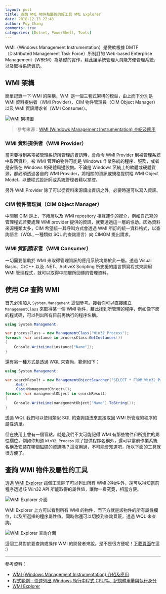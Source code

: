 ```yaml
---
layout: post
title: 查詢 WMI 物件和屬性的好工具 WMI Explorer
date: 2018-12-13 22:43
author: Poy Chang
comments: true
categories: [Dotnet, PowerShell, Tools]
---
```


WMI（Windows Management Instrumentation）是微軟根據 DMTF（Distributed Management Task Force）所制訂的 Web-based Enterprise Management（WBEM）為基礎的實作，藉此讓系統管理人員能方便管理系統，以及取得系統資訊。

## WMI 架構

簡單記錄一下 WMI 的架構，WMI 是一個三套式架構的模型，由上而下分別是 WMI 資料提供者（WMI Provider）、CIM 物件管理員（CIM Object Manager）以及 WMI 資訊請求者（WMI Consumer）。

![WMI 架構圖](https://i.imgur.com/DiNk2vQ.jpg)

>參考來源：[WMI (Windows Management Instrumentation) 介紹及應用](http://www.syscom.com.tw/ePaper_Content_EPArticledetail.aspx?id=76&EPID=159&j=4&HeaderName=%E7%A0%94%E7%99%BC%E6%96%B0%E8%A6%96%E7%95%8C)

### WMI 資料提供者（WMI Provider）

當需要得到某項被管理系統所管理的資訊時，會命令 WMI Provider 到被管理系統中取回資料，被 WMI 管理的物件可能是 Windows 作業系統的程序、服務，或者是安裝在 Windows 的硬體周邊設備。不論是 Windows 系統上的軟體或硬體資源，都必須透過各自的 WMI Provider，將相關的資訊或規格提供給 WMI Object Model，以便程式設計師或系統管理者藉以掌控。

另外 WMI Provider 除了可以從資料來源讀出資訊之外，必要時還可以寫入資訊。

### CIM 物件管理員（CIM Object Manager）

中間層 CIM 是上、下兩層以及 WMI repository 相互運作的媒介，例如自己寫的管理程式若要處理 WMI provider 提供的資訊，就要透過這一層的協助。因為資料來源種類太多，CIM 希望統一其呼叫方式會透過 WMI 所訂的統一資料格式，以查詢語言（WQL, 一種類似 SQL 的查詢語言）向 CIMOM 提出請求。

### WMI 資訊請求者（WMI Consumer）

一切需要借助於 WMI 來取得管理資訊的應用系統均屬於此一層。透過 Visual Basic、C/C++ 以及 .NET、ActiveX Scripting 所支援的語言撰寫程式來調用 WMI 管理程式，就可以取得中間層所回傳的管理資料。

## 使用 C# 查詢 WMI

首先必須加入 `System.Management` 這個參考。接著你可以直接建立 `ManagementClass` 來取得某一個 WMI 物件，藉此找到所管理的程序，例如像下面的程式碼，可以列出所有目前再執行的程序名稱。

```csharp
using System.Management;

var processClass = new ManagementClass("Win32_Process");
foreach (var instance in processClass.GetInstances())
{
    Console.WriteLine(instance["Name"]);
}
```

還有另一種方式是透過 WQL 來查詢，範例如下：

```csharp
using System.Management;

var searchResult = new ManagementObjectSearcher("SELECT * FROM Win32_Process")
    .Get()
    .Cast<ManagementObject>();
foreach (var managementObject in searchResult)
{
    Console.WriteLine(managementObject["Name"].ToString());
}
```

透過 WQL 我們可以使用類似 SQL 的查詢語法來直接取回 WMI 所管理的程序的屬性清單。

但在使用上會有一個盲點，就是我們不太可能記得 WMI 有那些物件和所提供的屬性欄位，例如你知道 `Win32_Process` 除了提供程序名稱外，還可以當前作業系統名稱及安裝在哪個磁碟的資訊嗎？這沒用過，不可能會知道吧，所以下面的工具就很方便了。

## 查詢 WMI 物件及屬性的工具

透過 [WMI Explorer](https://www.ks-soft.net/hostmon.eng/wmi/index.htm) 這個工具除了可以列出所有 WMI 的物件外，還可以得知當前程序透過該 Win32 API 所能取得的屬性值，讓你一看究竟，相當方便。

![WMI Explorer 介面](https://i.imgur.com/HtCogva.png)

WMI Explorer 上方可以看到所有 WMI 的物件，而下方就是該物件的所有屬性欄位，以及所選擇的程序屬性值。同時你還可以切換到查詢頁籤，透過 WQL 來查詢。

![WMI Explorer 查詢介面](https://i.imgur.com/2w09Lwa.png)

這個工具對於要查詢或操作 WMI 的開發者來說，是不是很方便呢！[下載頁面](https://www.ks-soft.net/hostmon.eng/downpage.htm)在這 :)

----------

參考資料：

* [WMI (Windows Management Instrumentation) 介紹及應用](http://www.syscom.com.tw/ePaper_Content_EPArticledetail.aspx?id=76&EPID=159&j=4&HeaderName=%E7%A0%94%E7%99%BC%E6%96%B0%E8%A6%96%E7%95%8C)
* [程式範例 - 快速列出 Windows 執行中程式 CPU%、記憶體用量與執行身分](https://blog.darkthread.net/blog/get-task-manager-list-with-csharp/)
* [WMI Explorer](https://www.ks-soft.net/hostmon.eng/wmi/index.htm)
